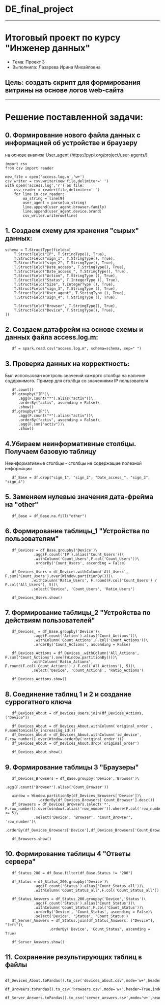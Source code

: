 # DE_final_project
____
# Итоговый проект по курсу "Инженер данных"

- Тема: Проект 3
- Выполнила: Лазарева Ирина Михайловна

## Цель: создать скрипт для формирования витрины на основе логов web-сайта
____

# Решение поставленной задачи:

## 0. Формирование нового файла данных с информацией об устройстве и браузеру
на основе анализа User_agent (https://pypi.org/project/user-agents/)
```
import csv
from csv import reader

new_file = open('access.log.m','w+')
csv_writer = csv.writer(new_file,delimiter=' ')
with open('access.log','r') as file:
    csv_reader = reader(file,delimiter=' ')
    for line in csv_reader:
        ua_string = line[9]
        user_agent = parse(ua_string)
        line.append(user_agent.browser.family)
        line.append(user_agent.device.brand)
        csv_writer.writerow(line)
```

## 1. Создаем схему для хранения "сырых" данных:
```
schema = T.StructType(fields=[
    T.StructField("IP", T.StringType(), True),
    T.StructField("sign_1", T.StringType(), True),
    T.StructField("sign_2", T.StringType(), True),
    T.StructField("Date_access", T.StringType(), True),
    T.StructField("Date_access_", T.StringType(), True),
    T.StructField("Action", T.StringType (), True),
    T.StructField("Status", T.IntegerType (), True),
    T.StructField("Size", T.IntegerType (), True),
    T.StructField("sign_3", T.StringType (), True),
    T.StructField("User_agent", T.StringType (), True),
    T.StructField("sign_4", T.StringType (), True),
    
    T.StructField("Browser", T.StringType(), True),
    T.StructField("Device", T.StringType(), True),
])
```

## 2. Создаем датафрейм на основе схемы и данных файла access.log.m:
```
   df = spark.read.csv("access.log.m", schema=schema, sep=" ")
```

## 3. Проверка данных на корректность:
 Был использован контроль значений каждого столбца на наличие содержимого.
 Пример для столбца со значениями IP пользователя
```
   df.count()
   df.groupby("IP")\
      .agg(F.count("*").alias("activ"))\
      .orderBy("activ", ascending = False)\
      .show()
   df.groupby("IP")\
      .agg(F.count("*").alias("activ"))\
      .orderBy("activ", ascending = False)\
      .agg(F.sum("activ"))\
      .show()
``` 

## 4.Убираем неинформативные столбцы. Получаем базовую таблицу
 Неинформативные столбцы - столбцы не содержащие полезной информации
```
   df_Base = df.drop("sign_1", "sign_2", "Date_access_", "sign_3", "sign_4")
```

## 5. Заменяем нулевые значения дата-фрейма на "other"
```
   df_Base = df_Base.na.fill("other")
```

## 6. Формирование таблицы_1 "Устройства по пользователям"
```
   df_Devices = df_Base.groupby('Device')\
             .agg(F.count('IP').alias('Count_Users'))\
             .withColumn('Count_Users',F.col('Count_Users'))\
             .orderBy('Count_Users', ascending = False)
             
   df_Devices_Users = df_Devices.withColumn('All_Users', F.sum('Count_Users').over(Window.partitionBy()))\
            .withColumn('Ratio_Users', F.round(F.col('Count_Users') / F.col('All_Users'), 5))\
            .select('Device', 'Count_Users', 'Ratio_Users')
       
   df_Devices_Users.show()
```

## 7. Формирование таблицы_2 "Устройства по действиям пользователей"
```
   df_Devices_ = df_Base.groupby('Device')\
             .agg(F.count('Action').alias('Count_Actions'))\
             .withColumn('Count_Actions',F.col('Count_Actions'))\
             .orderBy('Count_Actions', ascending = False)
             
   df_Devices_Actions = df_Devices_.withColumn('All_Actions', F.sum('Count_Actions').over(Window.partitionBy()))\
            .withColumn('Ratio_Actions', F.round(F.col('Count_Actions') / F.col('All_Actions'), 5))\
            .select('Device', 'Count_Actions', 'Ratio_Actions')
       
   df_Devices_Actions.show()
```

## 8. Соединение таблиц 1 и 2 и создание суррогатного ключа
```
   df_Devices_About = df_Devices_Users.join(df_Devices_Actions, ["Device"])
   
   df_Devices_About = df_Devices_About.withColumn('original_order', F.monotonically_increasing_id())
   df_Devices_About = df_Devices_About.withColumn('id_device', F.row_number().over(Window.orderBy('original_order')))
   df_Devices_About = df_Devices_About.drop('original_order')
   
   df_Devices_About.show()
```

## 9. Формирование таблицы 3 "Браузеры"
```
   df_Devices_Browsers = df_Base.groupby('Device','Browser')\
                             .agg(F.count('Browser').alias('Count_Browser'))
   
   window = Window.partitionBy(df_Devices_Browsers['Device'])\
               .orderBy(df_Devices_Browsers['Count_Browser'].desc())
   df_Browsers = df_Devices_Browsers.select('*', F.row_number().over(window).alias('row_number')).where(F.col('row_number') <= 5)\
             .select('Device', 'Browser', 'Count_Browser', 'row_number')\
             .orderBy(df_Devices_Browsers['Device'],df_Devices_Browsers['Count_Browser'].desc())
   
   df_Browsers.show()
```

## 10. Формирование таблицы 4 "Ответы сервера"
```
   df_Status_200 = df_Base.filter(df_Base.Status != "200")
   
   df_Status = df_Status_200.groupby('Device')\
             .agg(F.count('Status').alias('Count_Status_all'))\
             .withColumn('Count_Status_all',F.col('Count_Status_all'))
   
   df_Status_Answers = df_Status_200.groupby('Device','Status')\
             .agg(F.count('Status').alias('Count_Status'))\
             .withColumn('Count_Status',F.col('Count_Status'))\
             .orderBy('Device', 'Count_Status', ascending = False)\
             .select('Device', 'Status', 'Count_Status')
   df_Server_Answers = df_Status.join(df_Status_Answers, ["Device"], "left")\
                    .orderBy('Device', 'Count_Status', ascending = True)
   
   df_Server_Answers.show()
```

## 11. Сохранение результирующих таблиц в файлы
```
   df_Devices_About.toPandas().to_csv('devices_about.csv',mode='w+',header=True,index=False)
   df_Browsers.toPandas().to_csv('browsers.csv',mode='w+',header=True,index=False)
   df_Server_Answers.toPandas().to_csv('server_answers.csv',mode='w+',header=True,index=False)
```
